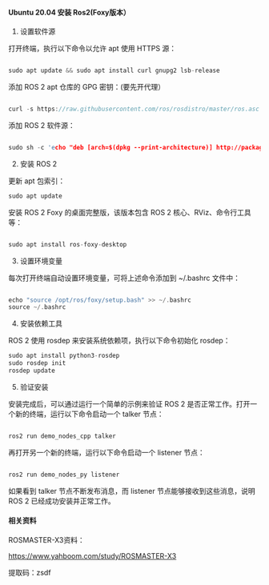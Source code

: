 #### Ubuntu 20.04 安装 Ros2(Foxy版本）

1. 设置软件源

打开终端，执行以下命令以允许 apt 使用 HTTPS 源：

```C++

sudo apt update && sudo apt install curl gnupg2 lsb-release

```

添加 ROS 2 apt 仓库的 GPG 密钥：(要先开代理）

```C++

curl -s https://raw.githubusercontent.com/ros/rosdistro/master/ros.asc | sudo apt-key add -

```

添加 ROS 2 软件源：

```C++

sudo sh -c 'echo "deb [arch=$(dpkg --print-architecture)] http://packages.ros.org/ros2/ubuntu $(lsb_release -cs) main" > /etc/apt/sources.list.d/ros2-latest.list'

```

2. 安装 ROS 2

更新 apt 包索引：

```C++
sudo apt update
```

安装 ROS 2 Foxy 的桌面完整版，该版本包含 ROS 2 核心、RViz、命令行工具等：

```C++

sudo apt install ros-foxy-desktop

```

3. 设置环境变量
   
每次打开终端自动设置环境变量，可将上述命令添加到 ~/.bashrc 文件中：

```C++

echo "source /opt/ros/foxy/setup.bash" >> ~/.bashrc
source ~/.bashrc

```

4. 安装依赖工具

ROS 2 使用 rosdep 来安装系统依赖项，执行以下命令初始化 rosdep：

```C++
sudo apt install python3-rosdep
sudo rosdep init
rosdep update

```

5. 验证安装

安装完成后，可以通过运行一个简单的示例来验证 ROS 2 是否正常工作。打开一个新的终端，运行以下命令启动一个 talker 节点：

```C++

ros2 run demo_nodes_cpp talker

```

再打开另一个新的终端，运行以下命令启动一个 listener 节点：

```C++

ros2 run demo_nodes_py listener

```

如果看到 talker 节点不断发布消息，而 listener 节点能够接收到这些消息，说明 ROS 2 已经成功安装并正常工作。


#### 相关资料

ROSMASTER-X3资料：

https://www.yahboom.com/study/ROSMASTER-X3 

提取码：zsdf

